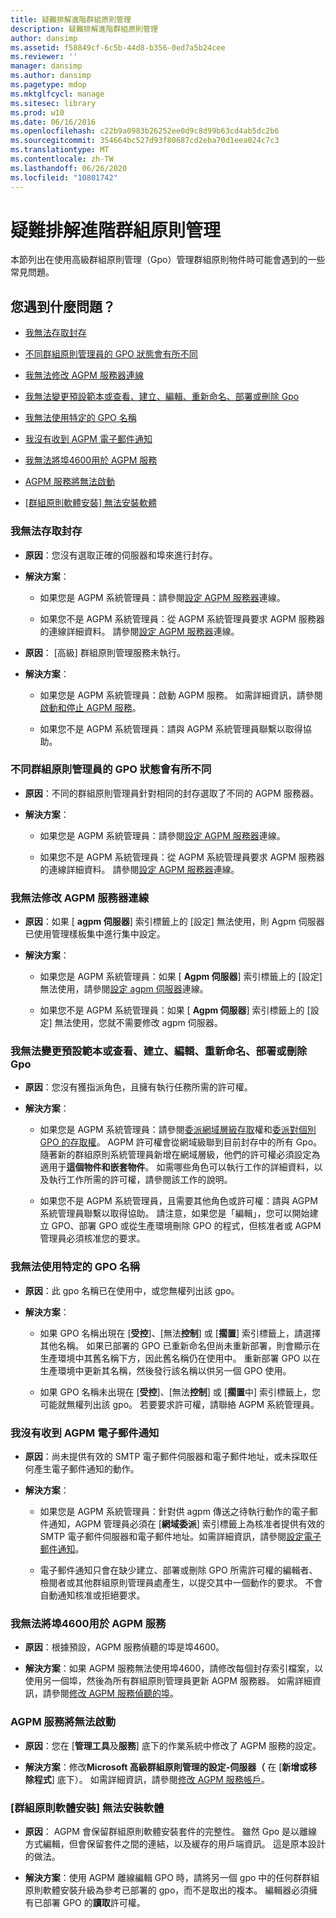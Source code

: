 ```yaml
---
title: 疑難排解進階群組原則管理
description: 疑難排解進階群組原則管理
author: dansimp
ms.assetid: f58849cf-6c5b-44d8-b356-0ed7a5b24cee
ms.reviewer: ''
manager: dansimp
ms.author: dansimp
ms.pagetype: mdop
ms.mktglfcycl: manage
ms.sitesec: library
ms.prod: w10
ms.date: 06/16/2016
ms.openlocfilehash: c22b9a0983b26252ee0d9c8d99b63cd4ab5dc2b6
ms.sourcegitcommit: 354664bc527d93f80687cd2eba70d1eea024c7c3
ms.translationtype: MT
ms.contentlocale: zh-TW
ms.lasthandoff: 06/26/2020
ms.locfileid: "10801742"
---
```

# 疑難排解進階群組原則管理


本節列出在使用高級群組原則管理（Gpo）管理群組原則物件時可能會遇到的一些常見問題。

## 您遇到什麼問題？


-   [我無法存取封存](#bkmk-access-an-archive)

-   [不同群組原則管理員的 GPO 狀態會有所不同](#bkmk-state-varies)

-   [我無法修改 AGPM 服務器連線](#bkmk-modify-archive-location)

-   [我無法變更預設範本或查看、建立、編輯、重新命名、部署或刪除 Gpo](#bkmk-perform-task)

-   [我無法使用特定的 GPO 名稱](#bkmk-use-particular-name)

-   [我沒有收到 AGPM 電子郵件通知](#bkmk-email)

-   [我無法將埠4600用於 AGPM 服務](#bkmk-port)

-   [AGPM 服務將無法啟動](#bkmk-not-start)

-   [[群組原則軟體安裝] 無法安裝軟體](#bkmk-software-installation)

### <a href="" id="bkmk-access-an-archive"></a>我無法存取封存

-   **原因**：您沒有選取正確的伺服器和埠來進行封存。

-   **解決方案**：

    -   如果您是 AGPM 系統管理員：請參閱[設定 AGPM 服務器](configure-the-agpm-server-connection.md)連線。

    -   如果您不是 AGPM 系統管理員：從 AGPM 系統管理員要求 AGPM 服務器的連線詳細資料。 請參閱[設定 AGPM 服務器](configure-the-agpm-server-connection-reviewer.md)連線。

-   **原因**： [高級] 群組原則管理服務未執行。

-   **解決方案**：

    -   如果您是 AGPM 系統管理員：啟動 AGPM 服務。 如需詳細資訊，請參閱[啟動和停止 AGPM 服務](start-and-stop-the-agpm-service.md)。

    -   如果您不是 AGPM 系統管理員：請與 AGPM 系統管理員聯繫以取得協助。

### <a href="" id="bkmk-state-varies"></a>不同群組原則管理員的 GPO 狀態會有所不同

-   **原因**：不同的群組原則管理員針對相同的封存選取了不同的 AGPM 服務器。

-   **解決方案**：

    -   如果您是 AGPM 系統管理員：請參閱[設定 AGPM 服務器](configure-the-agpm-server-connection.md)連線。

    -   如果您不是 AGPM 系統管理員：從 AGPM 系統管理員要求 AGPM 服務器的連線詳細資料。 請參閱[設定 AGPM 服務器](configure-the-agpm-server-connection-reviewer.md)連線。

### <a href="" id="bkmk-modify-archive-location"></a>我無法修改 AGPM 服務器連線

-   **原因**：如果 [ **agpm 伺服器**] 索引標籤上的 [設定] 無法使用，則 Agpm 伺服器已使用管理樣板集中進行集中設定。

-   **解決方案**：

    -   如果您是 AGPM 系統管理員：如果 [ **Agpm 伺服器**] 索引標籤上的 [設定] 無法使用，請參閱[設定 agpm 伺服器](configure-the-agpm-server-connection.md)連線。

    -   如果您不是 AGPM 系統管理員：如果 [ **Agpm 伺服器**] 索引標籤上的 [設定] 無法使用，您就不需要修改 agpm 伺服器。

### <a href="" id="bkmk-perform-task"></a>我無法變更預設範本或查看、建立、編輯、重新命名、部署或刪除 Gpo

-   **原因**：您沒有獲指派角色，且擁有執行任務所需的許可權。

-   **解決方案**：

    -   如果您是 AGPM 系統管理員：請參閱[委派網域層級存取](delegate-domain-level-access.md)權和[委派對個別 GPO 的存取權](delegate-access-to-an-individual-gpo.md)。 AGPM 許可權會從網域級聯到目前封存中的所有 Gpo。 隨著新的群組原則系統管理員新增在網域層級，他們的許可權必須設定為適用于**這個物件和嵌套物件**。 如需哪些角色可以執行工作的詳細資料，以及執行工作所需的許可權，請參閱該工作的說明。

    -   如果您不是 AGPM 系統管理員，且需要其他角色或許可權：請與 AGPM 系統管理員聯繫以取得協助。 請注意，如果您是「編輯」，您可以開始建立 GPO、部署 GPO 或從生產環境刪除 GPO 的程式，但核准者或 AGPM 管理員必須核准您的要求。

### <a href="" id="bkmk-use-particular-name"></a>我無法使用特定的 GPO 名稱

-   **原因**：此 gpo 名稱已在使用中，或您無權列出該 gpo。

-   **解決方案**：

    -   如果 GPO 名稱出現在 [**受控**]、[無法**控制**] 或 [**擱置**] 索引標籤上，請選擇其他名稱。 如果已部署的 GPO 已重新命名但尚未重新部署，則會顯示在生產環境中其舊名稱下方，因此舊名稱仍在使用中。 重新部署 GPO 以在生產環境中更新其名稱，然後發行該名稱以供另一個 GPO 使用。

    -   如果 GPO 名稱未出現在 [**受控**]、[無法**控制**] 或 [**擱置**中] 索引標籤上，您可能就無權列出該 gpo。 若要要求許可權，請聯絡 AGPM 系統管理員。

### <a href="" id="bkmk-email"></a>我沒有收到 AGPM 電子郵件通知

-   **原因**：尚未提供有效的 SMTP 電子郵件伺服器和電子郵件地址，或未採取任何產生電子郵件通知的動作。

-   **解決方案**：

    -   如果您是 AGPM 系統管理員：針對供 agpm 傳送之待執行動作的電子郵件通知，AGPM 管理員必須在 [**網域委派**] 索引標籤上為核准者提供有效的 SMTP 電子郵件伺服器和電子郵件地址。如需詳細資訊，請參閱[設定電子郵件通知](configure-e-mail-notification.md)。

    -   電子郵件通知只會在缺少建立、部署或刪除 GPO 所需許可權的編輯者、檢閱者或其他群組原則管理員處產生，以提交其中一個動作的要求。 不會自動通知核准或拒絕要求。

### <a href="" id="bkmk-port"></a>我無法將埠4600用於 AGPM 服務

-   **原因**：根據預設，AGPM 服務偵聽的埠是埠4600。

-   **解決方案**：如果 AGPM 服務無法使用埠4600，請修改每個封存索引檔案，以使用另一個埠，然後為所有群組原則管理員更新 AGPM 服務器。 如需詳細資訊，請參閱[修改 AGPM 服務偵聽的埠](modify-the-port-on-which-the-agpm-service-listens.md)。

### <a href="" id="bkmk-not-start"></a>AGPM 服務將無法啟動

-   **原因**：您在 [**管理工具**及**服務**] 底下的作業系統中修改了 AGPM 服務的設定。

-   **解決方案**：修改**Microsoft 高級群組原則管理的設定-伺服器（** 在 [**新增或移除程式**] 底下）。 如需詳細資訊，請參閱[修改 AGPM 服務帳戶](modify-the-agpm-service-account.md)。

### <a href="" id="bkmk-software-installation"></a>[群組原則軟體安裝] 無法安裝軟體

-   **原因**： AGPM 會保留群組原則軟體安裝套件的完整性。 雖然 Gpo 是以離線方式編輯，但會保留套件之間的連結，以及緩存的用戶端資訊。 這是原本設計的做法。

-   **解決方案**：使用 AGPM 離線編輯 GPO 時，請將另一個 gpo 中的任何群群組原則軟體安裝升級為參考已部署的 gpo，而不是取出的複本。 編輯器必須擁有已部署 GPO 的**讀取**許可權。

 

 






